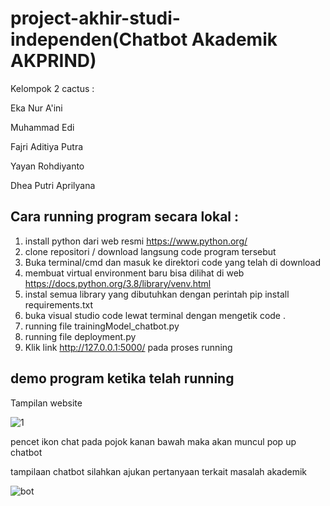 # project-akhir-studi-independen(Chatbot Akademik AKPRIND)

Kelompok 2 cactus :

Eka Nur A'ini

Muhammad Edi

Fajri Aditiya Putra

Yayan Rohdiyanto

Dhea Putri Aprilyana


## Cara running program secara lokal :
1. install python dari web resmi https://www.python.org/
2. clone repositori / download langsung code program tersebut
3. Buka terminal/cmd dan masuk ke direktori code yang telah di download
4. membuat virtual environment baru bisa dilihat di web https://docs.python.org/3.8/library/venv.html
5. instal semua library yang dibutuhkan dengan perintah pip install requirements.txt 
6. buka visual studio code lewat terminal dengan mengetik code .
7. running file trainingModel_chatbot.py
8. running file deployment.py
9. Klik link http://127.0.0.1:5000/ pada proses running


## demo program ketika telah running
Tampilan website

![1](https://user-images.githubusercontent.com/77876218/174941194-1340fc4d-8592-4c8f-8d75-27e8977e9e68.PNG)

pencet ikon chat pada pojok kanan bawah maka akan muncul pop up chatbot

tampilaan chatbot
silahkan ajukan pertanyaan terkait masalah akademik

![bot](https://user-images.githubusercontent.com/77876218/174941323-43fc9da7-a19a-4009-9abb-ab9da906cacb.PNG)
